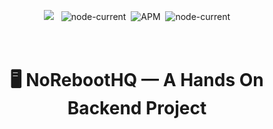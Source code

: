 <div id="top"></div>
<p align="center">
<img src="https://badgen.net/github/issues/himakhaitan/nodejs_expressjs_template?style=flat-square&scale=1.4">
&nbsp;
<img alt="node-current" src="https://badgen.net/github/stars/himakhaitan/nodejs_expressjs_template?style=flat-square&scale=1.4">&nbsp;
<img alt="APM" src="https://badgen.net/github/forks/himakhaitan/nodejs_expressjs_template?style=flat-square&scale=1.4">&nbsp;
<img alt="node-current" src="https://badgen.net/github/closed-issues/himakhaitan/nodejs_expressjs_template?style=flat-square&scale=1.4">
</p>
<h1 align="center">
  <br>  
  🖥️ NoRebootHQ — A Hands On Backend Project
  <br>
</h1>
